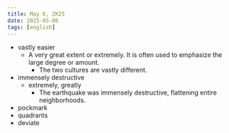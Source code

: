 ```yaml
---
title: May 6, 2K25
date: 2025-05-06
tags: [english]
---
```


- vastly easier
  - A very great extent or extremely. It is often used to emphasize the large degree or amount.
    - The two cultures are vastly different.
- immensely destructive
  - extremely, greatly
    - The earthquake was immensely destructive, flattening entire neighborhoods.
- pockmark
- quadrants
- deviate